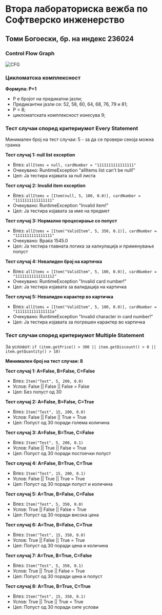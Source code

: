 # Втора лабораториска вежба по Софтверско инженерство

## Томи Богоески, бр. на индекс 236024

### Control Flow Graph

![CFG](https://github.com/user-attachments/assets/ed66aa5a-bfe8-46cf-8e6e-30f7108faf48)

### Цикломатска комплексност
**Формула: P+1**
- P е бројот на предикатни јазли;
- Предикантни јазли се: 52, 58, 60, 64, 68, 76, 79 и 81;
- P = 8;
- цикломатската комплексност изнесува 9;

### Тест случаи според критериумот Every Statement
Минимален број на тест случаи: 5 - за да се провери секоја можна гранка

**Тест случај 1: null list exception**
- Влез: `allItems = null, cardNumber = "1111111111111111"`
- Очекувано: RuntimeException "allItems list can't be null!"
- Цел: Ја тестира изјавата за null листа

**Тест случај 2: Invalid item exception**
- Влез: `allItems = [Item(null, 5, 100, 0.0)], cardNumber = "1111111111111111"`
- Очекувано: RuntimeException "Invalid item!"
- Цел: Ја тестира изјавата за име на предмет

**Тест случај 3: Нормално процесирање со попуст**
- Влез: `allItems = [Item("ValidItem", 5, 350, 0.1)], cardNumber = "1111111111111111"`
- Очекувано: Враќа 1545.0
- Цел: Ја тестира главната логика за калкулација и применување попуст

**Тест случај 4: Невалиден број на картичка**
- Влез: `allItems = [Item("ValidItem", 5, 100, 0.0)], cardNumber = "11111111111111112"`
- Очекувано: RuntimeException "Invalid card number!"
- Цел: Ја тестира изјавата за валидација на картичка

**Тест случај 5: Невалиден карактер во картичка**
- Влез: `allItems = [Item("ValidItem", 5, 100, 0.0)], cardNumber = "1111111111111111a"`
- Очекувано: RuntimeException "Invalid character in card number!"
- Цел: Ја тестира изјавата за погрешен карактер во картичка

### Тест случаи според критериумот Multiple Statement
За условот: `if (item.getPrice() > 300 || item.getDiscount() > 0 || item.getQuantity() > 10)`

**Минимален број на тест случаи: 8**

**Тест случај 1: A=False, B=False, C=False**
- Влез: `Item("Test", 5, 200, 0.0)`
- Услов: False || False || False = False
- Цел: Без попуст од 30

**Тест случај 2: A=False, B=False, C=True**
- Влез: `Item("Test", 15, 200, 0.0)`
- Услов: False || False || True = True
- Цел: Попуст од 30 поради голема количина

**Тест случај 3: A=False, B=True, C=False**
- Влез: `Item("Test", 5, 200, 0.1)`
- Услов: False || True || False = True
- Цел: Попуст од 30 поради постоечки попуст

**Тест случај 4: A=False, B=True, C=True**
- Влез: `Item("Test", 15, 200, 0.1)`
- Услов: False || True || True = True
- Цел: Попуст од 30 поради попуст и количина

**Тест случај 5: A=True, B=False, C=False**
- Влез: `Item("Test", 5, 350, 0.0)`
- Услов: True || False || False = True
- Цел: Попуст од 30 поради висока цена

**Тест случај 6: A=True, B=False, C=True**
- Влез: `Item("Test", 15, 350, 0.0)`
- Услов: True || False || True = True
- Цел: Попуст од 30 поради цена и количина

**Тест случај 7: A=True, B=True, C=False**
- Влез: `Item("Test", 5, 350, 0.1)`
- Услов: True || True || False = True
- Цел: Попуст од 30 поради цена и попуст

**Тест случај 8: A=True, B=True, C=True**
- Влез: `Item("Test", 15, 350, 0.1)`
- Услов: True || True || True = True
- Цел: Попуст од 30 поради сите услови
